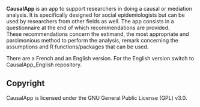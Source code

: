 <b>CausalApp </b> is an app to support researchers in doing a causal or mediation analysis. It is specifically designed for social epidemiologists but can be used by researchers from other fields as well.
The app consists in a questionnaire at the end of which recommendations are provided. <br>
These recommendations concern the estimand, the most appropriate and parcimonious method to perform the analysis, remark concerning the assumptions and R functions/packages that can be used.

There are a French and an English version. For the English version switch to CausalApp_English repository.

## Copyright
CausalApp is licensed under the GNU General Public License (GPL) v3.0.
